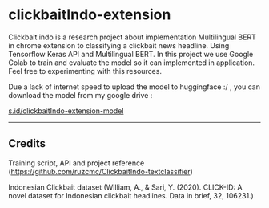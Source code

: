 # clickbaitIndo-extension
Clickbait indo is a research project about implementation Multilingual BERT in chrome extension to classifying a clickbait news headline. Using Tensorflow Keras API and Multilingual BERT. In this project we use Google Colab to train and evaluate the model so it can implemented in application.
 Feel free to experimenting with this resources. 

Due a lack of internet speed to upload the model to huggingface :/ , you can download the model from my google drive :

[s.id/clickbaitIndo-extension-model](s.id/clickbaitIndo-extension-model)

---
## Credits 

Training script, API and project reference (https://github.com/ruzcmc/ClickbaitIndo-textclassifier)

Indonesian Clickbait dataset (William, A., & Sari, Y. (2020). CLICK-ID: A novel dataset for Indonesian clickbait headlines. Data in brief, 32, 106231.)
